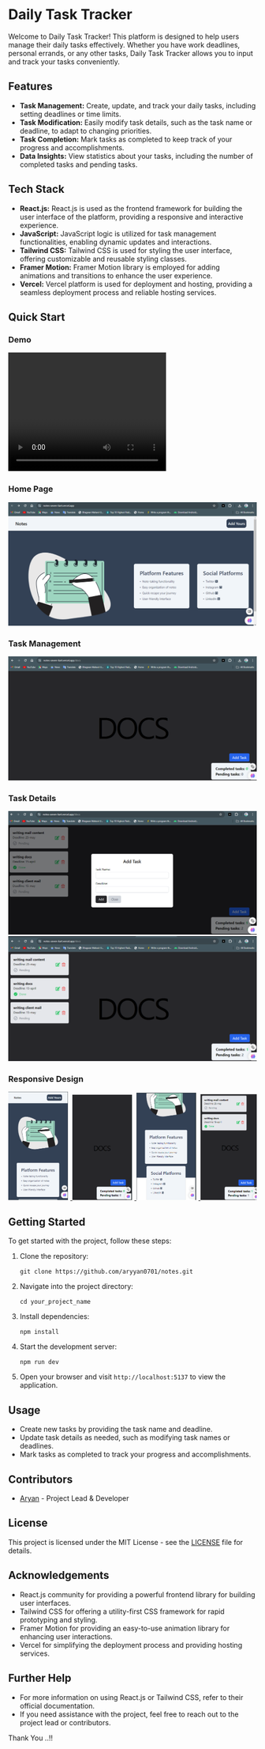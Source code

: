 # Daily Task Tracker

Welcome to Daily Task Tracker! This platform is designed to help users manage their daily tasks effectively. Whether you have work deadlines, personal errands, or any other tasks, Daily Task Tracker allows you to input and track your tasks conveniently.

## Features

- **Task Management:** Create, update, and track your daily tasks, including setting deadlines or time limits.
- **Task Modification:** Easily modify task details, such as the task name or deadline, to adapt to changing priorities.
- **Task Completion:** Mark tasks as completed to keep track of your progress and accomplishments.
- **Data Insights:** View statistics about your tasks, including the number of completed tasks and pending tasks.

## Tech Stack

- **React.js:** React.js is used as the frontend framework for building the user interface of the platform, providing a responsive and interactive experience.
- **JavaScript:** JavaScript logic is utilized for task management functionalities, enabling dynamic updates and interactions.
- **Tailwind CSS:** Tailwind CSS is used for styling the user interface, offering customizable and reusable styling classes.
- **Framer Motion:** Framer Motion library is employed for adding animations and transitions to enhance the user experience.
- **Vercel:** Vercel platform is used for deployment and hosting, providing a seamless deployment process and reliable hosting services.

## Quick Start

### Demo
<video width="320" height="240" controls>
  <source src="./public/assets/video.mp4" type="video/mp4">
  Your browser does not support the video tag.
</video>

### Home Page
![Home Page](./public/assets/home.png)

### Task Management
![Task Management](./public/assets/notes.png)

### Task Details
![Task Details](./public/assets/notes3.png)
![Task Details](./public/assets/notes2.png)

### Responsive Design
<div style="overflow: auto; white-space: nowrap;">
  <a target="_blank" href="https://aryankadam.hashnode.dev/react-js-beginner-to-advanced">
    <img target="_blank" src="./public/assets/res.png" alt="Blogs" style="width: 24%; display: inline-block; margin-right: 1%;">
  </a>
  <a target="_blank" href="https://aryankadam.hashnode.dev/react-js-beginner-to-advanced-series-2">
    <img target="_blank" src="./public/assets/res4.png" alt="Pages" style="width: 24%; display: inline-block; margin-right: 1%;">
  </a>
  <a target="_blank" href="https://aryankadam.hashnode.dev/react-js-beginner-to-advanced">
    <img target="_blank" src="./public/assets/res3.png" alt="Blogs" style="width: 24%; display: inline-block; margin-right: 1%;">
  </a>
  <a target="_blank" href="https://aryankadam.hashnode.dev/react-js-beginner-to-advanced-series-2">
    <img target="_blank" src="./public/assets/res2.png" alt="Pages" style="width: 24%; display: inline-block;">
  </a>
</div>

## Getting Started

To get started with the project, follow these steps:

1. Clone the repository:
   ```
   git clone https://github.com/aryyan0701/notes.git
   ```
2. Navigate into the project directory:
   ```
   cd your_project_name
   ```
3. Install dependencies:
   ```
   npm install
   ```
4. Start the development server:
   ```
   npm run dev
   ```
5. Open your browser and visit `http://localhost:5137` to view the application.

## Usage

- Create new tasks by providing the task name and deadline.
- Update task details as needed, such as modifying task names or deadlines.
- Mark tasks as completed to track your progress and accomplishments.

## Contributors

- [Aryan](https://github.com/aryyan0701) - Project Lead & Developer

## License

This project is licensed under the MIT License - see the [LICENSE](LICENSE) file for details.

## Acknowledgements

- React.js community for providing a powerful frontend library for building user interfaces.
- Tailwind CSS for offering a utility-first CSS framework for rapid prototyping and styling.
- Framer Motion for providing an easy-to-use animation library for enhancing user interactions.
- Vercel for simplifying the deployment process and providing hosting services.

## Further Help

- For more information on using React.js or Tailwind CSS, refer to their official documentation.
- If you need assistance with the project, feel free to reach out to the project lead or contributors.

Thank You ..!!